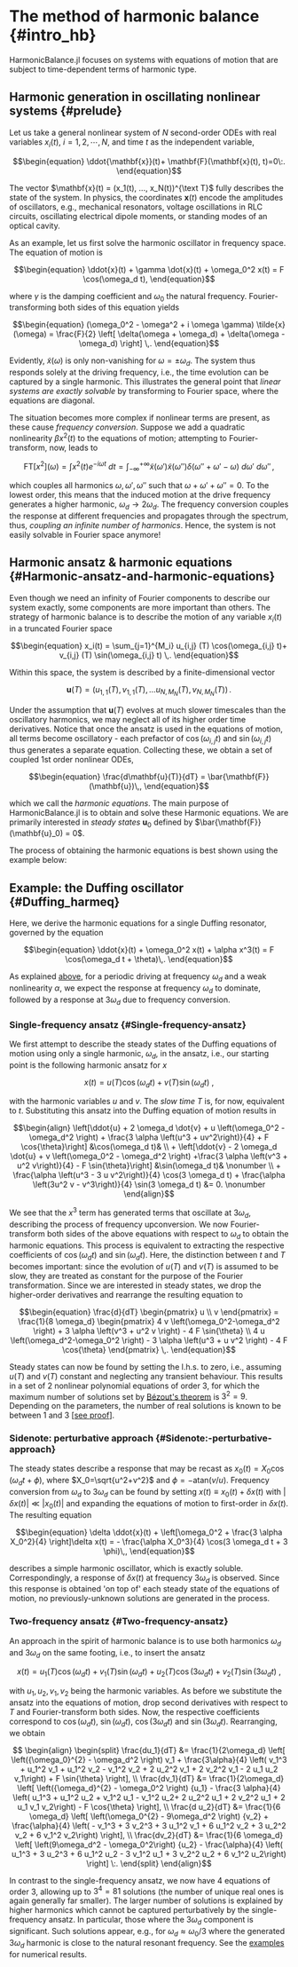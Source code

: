 
# The method of harmonic balance {#intro_hb}

HarmonicBalance.jl focuses on systems with equations of motion that are subject to time-dependent terms of harmonic type.

## Harmonic generation in oscillating nonlinear systems {#prelude}

Let us take a general nonlinear system of $N$ second-order ODEs with real variables $x_i(t)$, $i = 1,2,\cdots,N$, and time $t$ as the independent variable,

$$\begin{equation}
  \ddot{\mathbf{x}}(t)+ \mathbf{F}(\mathbf{x}(t), t)=0\:.
\end{equation}$$

The vector $\mathbf{x}(t) = (x_1(t), ..., x_N(t))^{\text T}$ fully describes the state of the system.  In physics, the coordinates $\mathbf{x}(t)$ encode the amplitudes of oscillators, e.g., mechanical resonators, voltage oscillations in RLC circuits, oscillating electrical dipole moments, or standing modes of an optical cavity. 

As an example, let us first solve the harmonic oscillator in frequency space. The equation of motion is

$$\begin{equation}
\ddot{x}(t) + \gamma \dot{x}(t) + \omega_0^2 x(t) = F \cos(\omega_d t),
\end{equation}$$

where $\gamma$ is the damping coefficient and $\omega_0$ the natural frequency. Fourier-transforming both sides of this equation yields

$$\begin{equation}
(\omega_0^2 - \omega^2 + i \omega \gamma) \tilde{x}(\omega) = \frac{F}{2} \left[ \delta(\omega + \omega_d) + \delta(\omega - \omega_d) \right] \,.
\end{equation}$$

Evidently, $\tilde{x}(\omega)$ is only non-vanishing for $\omega = \pm \omega_d$. The system thus responds solely at the driving frequency, i.e., the time evolution can be captured by a single harmonic. This illustrates the general point that _linear systems are exactly solvable_ by transforming to Fourier space, where the equations are diagonal.

The situation becomes more complex if nonlinear terms are present, as these cause _frequency conversion_. Suppose we add a quadratic nonlinearity $\beta x^2(t)$ to the equations of motion; attempting to Fourier-transform, now, leads to

$$\begin{equation}
    \text{FT}[x^2](\omega) =  \int x^2(t) e^{-i\omega t} \: dt = \int_{-\infty}^{+\infty} \tilde{x}(\omega')\tilde{x}(\omega'') \delta(\omega''+\omega'-\omega) \: d\omega' \: d\omega'' \,,
\end{equation}$$

which couples all harmonics $\omega, \omega', \omega''$ such that $\omega + \omega' + \omega'' = 0$. To the lowest order, this means that the induced motion at the drive frequency generates a higher harmonic, $\omega_d \rightarrow 2\omega_d$. The frequency conversion couples the response at different frequencies and propagates through the spectrum, thus, _coupling an infinite number of harmonics_. Hence, the system is not easily solvable in Fourier space anymore!

## Harmonic ansatz &amp; harmonic equations {#Harmonic-ansatz-and-harmonic-equations}

Even though we need an infinity of Fourier components to describe our system exactly, some components are more important than others. The strategy of harmonic balance is to describe the motion of any variable $x_i(t)$ in a truncated Fourier space

$$\begin{equation}
x_i(t) = \sum_{j=1}^{M_i} u_{i,j}  (T)  \cos(\omega_{i,j} t)+ v_{i,j} (T) \sin(\omega_{i,j} t) \,.
\end{equation}$$

Within this space, the system is described by a finite-dimensional vector

$$\begin{equation}
\mathbf{u}(T) = (u_{1,1}(T), v_{1,1}(T), \ldots u_{N, M_N}(T), v_{N, M_N}(T))\,.
\end{equation}$$

Under the assumption that $\mathbf{u}(T)$ evolves at much slower timescales than the oscillatory harmonics, we may neglect all of its higher order time derivatives. Notice that once the ansatz is used in the equations of motion, all terms become oscillatory - each prefactor of $\cos(\omega_{i,j} t)$ and $\sin(\omega_{i,j} t)$ thus generates a separate equation. Collecting these, we obtain a set of coupled 1st order nonlinear ODEs,

$$\begin{equation}
\frac{d\mathbf{u}(T)}{dT}  = \bar{\mathbf{F}} (\mathbf{u})\,,
\end{equation}$$

which we call the _harmonic equations_. The main purpose of HarmonicBalance.jl is to obtain and solve these Harmonic equations. We are primarily interested in _steady states_ $\mathbf{u}_0$ defined by $\bar{\mathbf{F}}(\mathbf{u}_0) = 0$.

The process of obtaining the harmonic equations is best shown using the example below:

## Example: the Duffing oscillator {#Duffing_harmeq}

Here, we derive the harmonic equations for a single Duffing resonator, governed by the equation

$$\begin{equation}
    \ddot{x}(t) + \omega_0^2 x(t) + \alpha x^3(t) = F \cos(\omega_d t + \theta)\,.
\end{equation}$$

As explained [above](/background/harmonic_balance#prelude), for a periodic driving at frequency $\omega_d$ and a weak nonlinearity $\alpha$, we expect the response at frequency $\omega_d$ to dominate, followed by a response at $3\omega_d$ due to frequency conversion.

### Single-frequency ansatz {#Single-frequency-ansatz}

We first attempt to describe the steady states of the Duffing equations of motion using only a single harmonic, $\omega_d$, in the ansatz, i.e., our starting point is the following harmonic ansatz for $x$

$$\begin{equation}
	x(t) = u(T) \cos(\omega_d t) + v(T) \sin(\omega_d t)\:,
\end{equation}$$

with the harmonic variables $u$ and $v$. The _slow time_ $T$ is, for now, equivalent to $t$. Substituting this ansatz into the Duffing equation of motion results in

$$\begin{align} 
	\left[\ddot{u} + 2 \omega_d \dot{v} + u \left(\omega_0^2 - \omega_d^2 \right) +  \frac{3 \alpha \left(u^3 + uv^2\right)}{4} + F \cos{\theta}\right] &\cos(\omega_d t)& \\
	+ \left[\ddot{v} - 2 \omega_d \dot{u} + v \left(\omega_0^2 - \omega_d^2 \right)  +\frac{3 \alpha \left(v^3 + u^2 v\right)}{4} - F \sin{\theta}\right] &\sin(\omega_d t)& \nonumber \\
	+ \frac{\alpha \left(u^3 - 3 u v^2\right)}{4} \cos(3 \omega_d t) +  \frac{\alpha \left(3u^2 v - v^3\right)}{4} \sin(3 \omega_d t) &= 0. \nonumber
\end{align}$$

We see that the $x^3$ term has generated terms that oscillate at $3\omega_d$, describing the process of frequency upconversion. We now Fourier-transform both sides of the above equations with respect to $\omega_d$ to obtain the harmonic equations. This process is equivalent to extracting the respective coefficients of $\cos(\omega_d t)$ and $\sin(\omega_d t)$. Here, the distinction between $t$ and $T$ becomes important: since the evolution of $u(T)$ and $v(T)$ is assumed to be slow, they are treated as constant for the purpose of the Fourier transformation. Since we are interested in steady states, we drop the higher-order derivatives and rearrange the resulting equation to

$$\begin{equation}
	\frac{d}{dT} \begin{pmatrix} u \\ v  \end{pmatrix} = \frac{1}{8 \omega_d} \begin{pmatrix} 4 v \left(\omega_0^2-\omega_d^2 \right) + 3 \alpha \left(v^3 + u^2 v  \right) - 4 F \sin{\theta}  \\ 4 u \left(\omega_d^2-\omega_0^2 \right)  - 3 \alpha \left(u^3 + u v^2 \right) - 4 F \cos{\theta}  \end{pmatrix} \,.
\end{equation}$$

Steady states can now be found by setting the l.h.s. to zero, i.e., assuming $u(T)$ and $v(T)$ constant and neglecting any transient behaviour. This results in a set of 2 nonlinear polynomial equations of order 3, for which the maximum number of solutions set by [Bézout&#39;s theorem](https://en.wikipedia.org/wiki/B%C3%A9zout%27s_theorem) is $3^2=9$. Depending on the parameters, the number of real solutions is known to be between 1 and 3 [[see proof](https://www.sciencedirect.com/science/article/pii/S0021782423001563?via%3Dihub)].

### Sidenote: perturbative approach {#Sidenote:-perturbative-approach}

The steady states describe a response that may be recast as $x_0(t) = X_0 \cos(\omega_d t + \phi)$, where $X_0=\sqrt{u^2+v^2}$ and $\phi=-\text{atan}(v/u)$. Frequency conversion from $\omega_d$ to $3 \omega_d$ can be found by setting $x(t) \equiv x_0(t) + \delta x(t)$ with $|\delta x(t)|\ll|x_0(t)|$ and expanding the equations of motion to first-order in $\delta x(t)$. The resulting equation

$$\begin{equation}
    \delta \ddot{x}(t) + \left[\omega_0^2 + \frac{3 \alpha X_0^2}{4} \right]\delta x(t) = - \frac{\alpha X_0^3}{4} \cos(3 \omega_d t + 3 \phi)\,,
\end{equation}$$

describes a simple harmonic oscillator, which is exactly soluble. Correspondingly, a response of $\delta x(t)$ at frequency $3 \omega_d$ is observed. Since this response is obtained &#39;on top of&#39; each steady state of the equations of motion, no previously-unknown solutions are generated in the process.

### Two-frequency ansatz {#Two-frequency-ansatz}

An approach in the spirit of harmonic balance is to use both harmonics $\omega_d$ and $3 \omega_d$ on the same footing, i.e., to insert the ansatz

$$\begin{equation}
	x(t) = u_1(T) \cos(\omega_d t) + v_1(T) \sin(\omega_d t) + u_2(T) \cos(3 \omega_d t) + v_2(T) \sin(3\omega_d t)\:,
\end{equation}$$

with $u_1, u_2, v_1, v_2$ being the harmonic variables. As before we substitute the ansatz into the equations of motion, drop second derivatives with respect to $T$ and Fourier-transform both sides. Now, the respective coefficients correspond to $\cos(\omega_d t)$, $\sin(\omega_d t)$, $\cos(3 \omega_d t)$ and $\sin(3\omega_d t)$. Rearranging, we obtain

$$	\begin{align}
	\begin{split}
	\frac{du_1}{dT} &=  \frac{1}{2\omega_d} \left[ \left({\omega_0}^{2} - \omega_d^2 \right) v_1 + \frac{3\alpha}{4} \left( v_1^3 + u_1^2 v_1 + u_1^2 v_2 - v_1^2 v_2 + 2 u_2^2 v_1 + 2 v_2^2 v_1 - 2 u_1 u_2 v_1\right)  + F \sin{\theta} \right],
	\\
	\frac{dv_1}{dT} &= \frac{1}{2\omega_d} \left[ \left({\omega_d}^{2} - \omega_0^2 \right) {u_1} - \frac{3 \alpha}{4} \left( u_1^3 + u_1^2 u_2 + v_1^2 u_1 - v_1^2 u_2+ 2 u_2^2 u_1 + 2 v_2^2 u_1  + 2 u_1 v_1 v_2\right) - F \cos{\theta} \right],
	\\
	\frac{d u_2}{dT} &= \frac{1}{6 \omega_d} \left[ \left(\omega_0^{2} - 9\omega_d^2 \right) {v_2} + \frac{\alpha}{4} \left( - v_1^3 + 3 v_2^3 + 3 u_1^2 v_1 + 6 u_1^2 v_2 + 3 u_2^2 v_2 + 6 v_1^2 v_2\right) \right],
	\\
	\frac{dv_2}{dT} &= \frac{1}{6 \omega_d} \left[ \left(9\omega_d^2 - \omega_0^2\right) {u_2} - \frac{\alpha}{4} \left( u_1^3 + 3 u_2^3 + 6 u_1^2 u_2 - 3 v_1^2 u_1 + 3 v_2^2 u_2 + 6 v_1^2 u_2\right) \right] \:.
	\end{split}
	\end{align}$$

In contrast to the single-frequency ansatz, we now have 4 equations of order 3, allowing up to $3^4=81$ solutions (the number of unique real ones is again generally far smaller). The larger number of solutions is explained by higher harmonics which cannot be captured perturbatively by the single-frequency ansatz. In particular, those where the $3 \omega_d$ component is significant. Such solutions appear, e.g., for $\omega_d \approx \omega_0 / 3$ where the generated $3 \omega_d$ harmonic is close to the natural resonant frequency. See the [examples](/tutorials/steady_states#Duffing) for numerical results.
